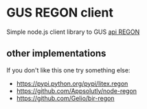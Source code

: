 # GUS REGON client #

Simple node.js client library to GUS [api REGON](https://api.stat.gov.pl/Home/RegonApi)

## other implementations ##
If you don't like this one try something else:

* https://pypi.python.org/pypi/litex.regon
* https://github.com/Appsolutly/node-regon
* https://github.com/Gelio/bir-regon
